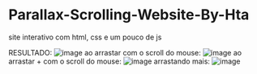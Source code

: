 # Parallax-Scrolling-Website-By-Hta
 site interativo com html, css e um pouco de js

RESULTADO:
![image](https://user-images.githubusercontent.com/85269068/134223464-f3adfed4-10da-40bb-a4b2-8ab7380a1e2b.png)
ao arrastar com o scroll do mouse:
![image](https://user-images.githubusercontent.com/85269068/134223767-f44610b1-15ab-46be-a811-2db618e74cc9.png)
ao arrastar + com o scroll do mouse:
![image](https://user-images.githubusercontent.com/85269068/134223600-f5cb86db-cd2d-4625-97b7-afb260c89645.png)
arrastando mais:
![image](https://user-images.githubusercontent.com/85269068/134223669-42fdbd87-33d0-4a88-b88c-6cdddd6c3c8b.png)

